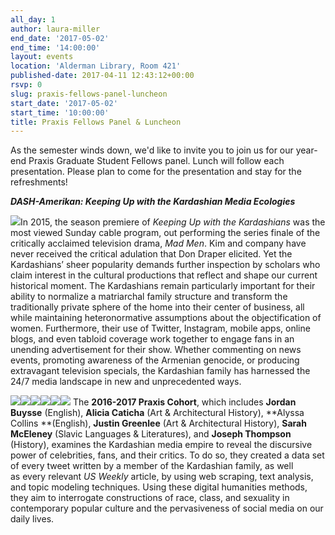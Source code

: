 ```yaml
---
all_day: 1
author: laura-miller
end_date: '2017-05-02'
end_time: '14:00:00'
layout: events
location: 'Alderman Library, Room 421'
published-date: 2017-04-11 12:43:12+00:00
rsvp: 0
slug: praxis-fellows-panel-luncheon
start_date: '2017-05-02'
start_time: '10:00:00'
title: Praxis Fellows Panel & Luncheon
---
```


As the semester winds down, we'd like to invite you to join us for our year-end Praxis Graduate Student Fellows panel. Lunch will follow each presentation. Please plan to come for the presentation and stay for the refreshments!

**_DASH-Amerikan: Keeping Up with the Kardashian Media Ecologies_**

![](https://gallery.mailchimp.com/3ac105f4d87dddbd34542ab41/images/dce38c46-c1c6-428f-ba2d-fc023f7d38e0.jpg)In 2015, the season premiere of _Keeping Up with the Kardashians_ was the most viewed Sunday cable program, out performing the series finale of the critically acclaimed television drama, _Mad Men_. Kim and company have never received the critical adulation that Don Draper elicited. Yet the Kardashians’ sheer popularity demands further inspection by scholars who claim interest in the cultural productions that reflect and shape our current historical moment. The Kardashians remain particularly important for their ability to normalize a matriarchal family structure and transform the traditionally private sphere of the home into their center of business, all while maintaining heteronormative assumptions about the objectification of women. Furthermore, their use of Twitter, Instagram, mobile apps, online blogs, and even tabloid coverage work together to engage fans in an unending advertisement for their show. Whether commenting on news events, promoting awareness of the Armenian genocide, or producing extravagant television specials, the Kardashian family has harnessed the 24/7 media landscape in new and unprecedented ways.

![](https://gallery.mailchimp.com/3ac105f4d87dddbd34542ab41/images/7705dcc3-845a-4604-811b-0951b860f296.jpeg)![](https://gallery.mailchimp.com/3ac105f4d87dddbd34542ab41/images/cf6db0a0-7635-4d7d-83f3-ae95efcf63d6.jpeg)![](https://gallery.mailchimp.com/3ac105f4d87dddbd34542ab41/images/bb05aa47-e500-4384-afac-8658dfbd42f2.jpeg)![](https://gallery.mailchimp.com/3ac105f4d87dddbd34542ab41/images/278db25b-b0c5-4031-9c33-979b483d7153.jpeg)![](https://gallery.mailchimp.com/3ac105f4d87dddbd34542ab41/images/70fb3c00-9735-4e19-9f69-2b31015d1879.jpeg)![](https://gallery.mailchimp.com/3ac105f4d87dddbd34542ab41/images/dd91763e-9abc-43ad-a611-159f550fdd24.jpeg)
The **2016-2017 Praxis Cohort**, which includes **Jordan Buysse** (English), **Alicia Caticha** (Art & Architectural History), **Alyssa Collins **(English), **Justin Greenlee** (Art & Architectural History), **Sarah McEleney** (Slavic Languages & Literatures), and **Joseph Thompson** (History), examines the Kardashian media empire to reveal the discursive power of celebrities, fans, and their critics. To do so, they created a data set of every tweet written by a member of the Kardashian family, as well as every relevant _US Weekly_ article, by using web scraping, text analysis, and topic modeling techniques. Using these digital humanities methods, they aim to interrogate constructions of race, class, and sexuality in contemporary popular culture and the pervasiveness of social media on our daily lives.
